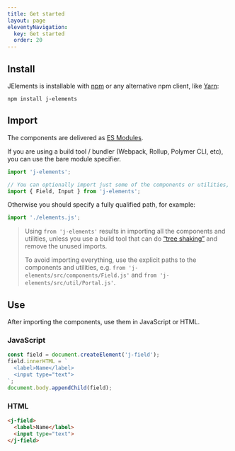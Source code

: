 ```yaml
---
title: Get started
layout: page
eleventyNavigation:
  key: Get started
  order: 20
---
```


## Install

JElements is installable with [npm](https://npmjs.org) or any alternative npm client, like [Yarn](https://yarnpkg.com/en/):

```shell
npm install j-elements
```

## Import

The components are delivered as [ES Modules](https://developer.mozilla.org/en-US/docs/Web/JavaScript/Reference/Statements/import).

If you are using a build tool / bundler (Webpack, Rollup, Polymer CLI, etc), you can use the bare module specifier.

```javascript
import 'j-elements';

// You can optionally import just some of the components or utilities, for example:
import { Field, Input } from 'j-elements';
```

Otherwise you should specify a fully qualified path, for example:

```javascript
import './elements.js';
```

> Using `from 'j-elements'` results in importing all the components and utilities, unless you use a build tool that can do [“tree shaking”](https://developer.mozilla.org/en-US/docs/Glossary/Tree_shaking) and remove the unused imports.
>
> To avoid importing everything, use the explicit paths to the components and utilities, e.g. `from 'j-elements/src/components/Field.js'` and `from 'j-elements/src/util/Portal.js'`.


## Use

After importing the components, use them in JavaScript or HTML.

### JavaScript
```javascript
const field = document.createElement('j-field');
field.innerHTML = `
  <label>Name</label>
  <input type="text">
`;
document.body.appendChild(field);
```

### HTML
```html
<j-field>
  <label>Name</label>
  <input type="text">
</j-field>
```
